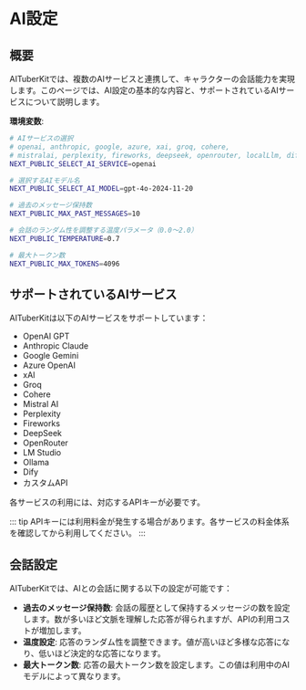 # AI設定

## 概要

AITuberKitでは、複数のAIサービスと連携して、キャラクターの会話能力を実現します。このページでは、AI設定の基本的な内容と、サポートされているAIサービスについて説明します。

**環境変数**:

```bash
# AIサービスの選択
# openai, anthropic, google, azure, xai, groq, cohere,
# mistralai, perplexity, fireworks, deepseek, openrouter, localLlm, dify
NEXT_PUBLIC_SELECT_AI_SERVICE=openai

# 選択するAIモデル名
NEXT_PUBLIC_SELECT_AI_MODEL=gpt-4o-2024-11-20

# 過去のメッセージ保持数
NEXT_PUBLIC_MAX_PAST_MESSAGES=10

# 会話のランダム性を調整する温度パラメータ（0.0～2.0）
NEXT_PUBLIC_TEMPERATURE=0.7

# 最大トークン数
NEXT_PUBLIC_MAX_TOKENS=4096
```

## サポートされているAIサービス

AITuberKitは以下のAIサービスをサポートしています：

- OpenAI GPT
- Anthropic Claude
- Google Gemini
- Azure OpenAI
- xAI
- Groq
- Cohere
- Mistral AI
- Perplexity
- Fireworks
- DeepSeek
- OpenRouter
- LM Studio
- Ollama
- Dify
- カスタムAPI

各サービスの利用には、対応するAPIキーが必要です。

::: tip
APIキーには利用料金が発生する場合があります。各サービスの料金体系を確認してから利用してください。
:::

## 会話設定

AITuberKitでは、AIとの会話に関する以下の設定が可能です：

- **過去のメッセージ保持数**: 会話の履歴として保持するメッセージの数を設定します。数が多いほど文脈を理解した応答が得られますが、APIの利用コストが増加します。
- **温度設定**: 応答のランダム性を調整できます。値が高いほど多様な応答になり、低いほど決定的な応答になります。
- **最大トークン数**: 応答の最大トークン数を設定します。この値は利用中のAIモデルによって異なります。
